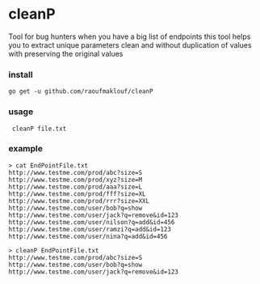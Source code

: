 # cleanP
 Tool for bug hunters when you have a big list of endpoints this tool helps you to extract unique parameters clean and without duplication of values with preserving the original values


### install 
`go get -u github.com/raoufmaklouf/cleanP`


### usage
` cleanP file.txt`

### example

```
> cat EndPointFile.txt
http://www.testme.com/prod/abc?size=S
http://www.testme.com/prod/xyz?size=M
http://www.testme.com/prod/aaa?size=L
http://www.testme.com/prod/fff?size=XL
http://www.testme.com/prod/rrr?size=XXL
http://www.testme.com/user/bob?q=show
http://www.testme.com/user/jack?q=remove&id=123
http://www.testme.com/user/nilson?q=add&id=456
http://www.testme.com/user/ramzi?q=add&id=123
http://www.testme.com/user/nina?q=add&id=456
```
```
> cleanP EndPointFile.txt
http://www.testme.com/prod/abc?size=S
http://www.testme.com/user/bob?q=show
http://www.testme.com/user/jack?q=remove&id=123
```
